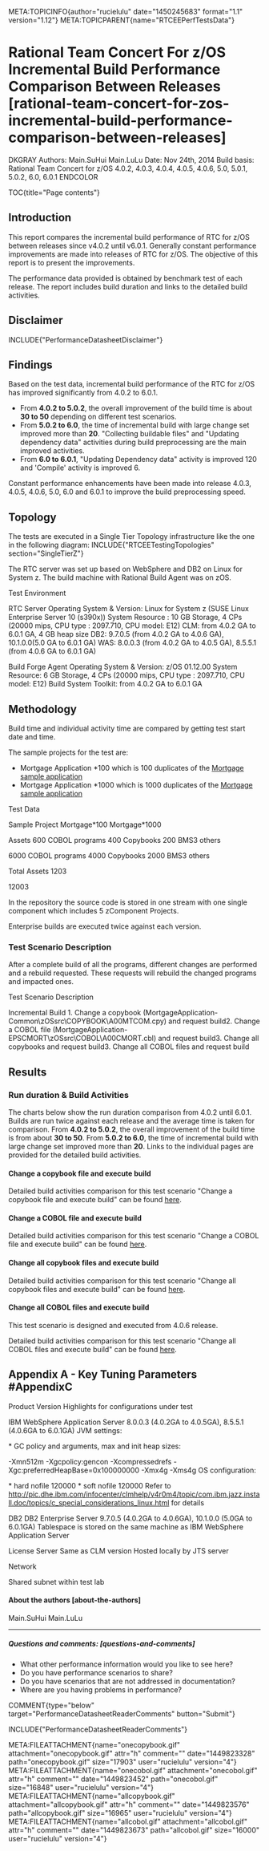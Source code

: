 META:TOPICINFO{author="rucielulu" date="1450245683" format="1.1"
version="1.12"} META:TOPICPARENT{name="RTCEEPerfTestsData"}

# Rational Team Concert For z/OS Incremental Build Performance Comparison Between Releases [rational-team-concert-for-zos-incremental-build-performance-comparison-between-releases]

DKGRAY Authors: Main.SuHui Main.LuLu Date: Nov 24th, 2014 Build basis:
Rational Team Concert for z/OS 4.0.2, 4.0.3, 4.0.4, 4.0.5, 4.0.6, 5.0,
5.0.1, 5.0.2, 6.0, 6.0.1 ENDCOLOR

TOC{title="Page contents"}

## Introduction

This report compares the incremental build performance of RTC for z/OS
between releases since v4.0.2 until v6.0.1. Generally constant
performance improvements are made into releases of RTC for z/OS. The
objective of this report is to present the improvements.

The performance data provided is obtained by benchmark test of each
release. The report includes build duration and links to the detailed
build activities.

## Disclaimer

INCLUDE{"PerformanceDatasheetDisclaimer"}

## Findings

Based on the test data, incremental build performance of the RTC for
z/OS has improved significantly from 4.0.2 to 6.0.1.

-   From **4.0.2 to 5.0.2**, the overall improvement of the build time
    is about **30 to 50** depending on different test scenarios.
-   From **5.0.2 to 6.0**, the time of incremental build with large
    change set improved more than **20**. "Collecting buildable files"
    and "Updating dependency data" activities during build preprocessing
    are the main improved activities.
-   From **6.0 to 6.0.1**, "Updating Dependency data" activity is
    improved 120 and 'Compile' activity is improved 6.

Constant performance enhancements have been made into release 4.0.3,
4.0.5, 4.0.6, 5.0, 6.0 and 6.0.1 to improve the build preprocessing
speed.

## Topology

The tests are executed in a Single Tier Topology infrastructure like the
one in the following diagram: INCLUDE{"RTCEETestingTopologies"
section="SingleTierZ"}

The RTC server was set up based on WebSphere and DB2 on Linux for System
z. The build machine with Rational Build Agent was on zOS.

Test Environment

RTC Server Operating System & Version: Linux for System z (SUSE Linux
Enterprise Server 10 (s390x)) System Resource : 10 GB Storage, 4 CPs
(20000 mips, CPU type : 2097.710, CPU model: E12) CLM: from 4.0.2 GA to
6.0.1 GA, 4 GB heap size DB2: 9.7.0.5 (from 4.0.2 GA to 4.0.6 GA),
10.1.0.0(5.0 GA to 6.0.1 GA) WAS: 8.0.0.3 (from 4.0.2 GA to 4.0.5 GA),
8.5.5.1 (from 4.0.6 GA to 6.0.1 GA)

Build Forge Agent Operating System & Version: z/OS 01.12.00 System
Resource: 6 GB Storage, 4 CPs (20000 mips, CPU type : 2097.710, CPU
model: E12) Build System Toolkit: from 4.0.2 GA to 6.0.1 GA

## Methodology

Build time and individual activity time are compared by getting test
start date and time.

The sample projects for the test are:

-   Mortgage Application \*100 which is 100 duplicates of the [Mortgage
    sample
    application](https://jazz.net/wiki/bin/view/Main/ZOSBuildSamplesV4)
-   Mortgage Application \*1000 which is 1000 duplicates of the
    [Mortgage sample
    application](https://jazz.net/wiki/bin/view/Main/ZOSBuildSamplesV4)

Test Data

Sample Project Mortgage\*100 Mortgage\*1000

Assets 600 COBOL programs 400 Copybooks 200 BMS3 others

6000 COBOL programs 4000 Copybooks 2000 BMS3 others

Total Assets 1203

12003

In the repository the source code is stored in one stream with one
single component which includes 5 zComponent Projects.

Enterprise builds are executed twice against each version.

### Test Scenario Description

After a complete build of all the programs, different changes are
performed and a rebuild requested. These requests will rebuild the
changed programs and impacted ones.

Test Scenario Description

Incremental Build 1. Change a copybook
(MortgageApplication-Common\zOSsrc\COPYBOOK\A00MTCOM.cpy) and request
build2. Change a COBOL file
(MortgageApplication-EPSCMORT\zOSsrc\COBOL\A00CMORT.cbl) and request
build3. Change all copybooks and request build3. Change all COBOL files
and request build

## Results

### Run duration & Build Activities

The charts below show the run duration comparison from 4.0.2 until
6.0.1. Builds are run twice against each release and the average time is
taken for comparison. From **4.0.2 to 5.0.2**, the overall improvement
of the build time is from about **30 to 50**. From **5.0.2 to 6.0**, the
time of incremental build with large change set improved more than
**20**. Links to the individual pages are provided for the detailed
build activities.

#### Change a copybook file and execute build

Detailed build activities comparison for this test scenario "Change a
copybook file and execute build" can be found
[here](RTCEEIncrementalBuildActivitiesOneCopybook).

#### Change a COBOL file and execute build

Detailed build activities comparison for this test scenario "Change a
COBOL file and execute build" can be found
[here](RTCEEIncrementalBuildActivitiesOneCobol).

#### Change all copybook files and execute build

Detailed build activities comparison for this test scenario "Change all
copybook files and execute build" can be found
[here](RTCEEIncrementalBuildActivitiesAllCopybook).

#### Change all COBOL files and execute build

This test scenario is designed and executed from 4.0.6 release.

Detailed build activities comparison for this test scenario "Change all
COBOL files and execute build" can be found
[here](RTCEEIncrementalBuildActivitiesAllCobol).

## Appendix A - Key Tuning Parameters \#AppendixC

Product Version Highlights for configurations under test

IBM WebSphere Application Server 8.0.0.3 (4.0.2GA to 4.0.5GA), 8.5.5.1
(4.0.6GA to 6.0.1GA) JVM settings:

\* GC policy and arguments, max and init heap sizes:

-Xmn512m -Xgcpolicy:gencon -Xcompressedrefs
-Xgc:preferredHeapBase=0x100000000 -Xmx4g -Xms4g OS configuration:

\* hard nofile 120000 \* soft nofile 120000 Refer to
<http://pic.dhe.ibm.com/infocenter/clmhelp/v4r0m4/topic/com.ibm.jazz.install.doc/topics/c_special_considerations_linux.html>
for details

DB2 DB2 Enterprise Server 9.7.0.5 (4.0.2GA to 4.0.6GA), 10.1.0.0 (5.0GA
to 6.0.1GA) Tablespace is stored on the same machine as IBM WebSphere
Application Server

License Server Same as CLM version Hosted locally by JTS server

Network

Shared subnet within test lab

#### About the authors [about-the-authors]

Main.SuHui Main.LuLu

--------------------

##### Questions and comments: [questions-and-comments]

-   What other performance information would you like to see here?
-   Do you have performance scenarios to share?
-   Do you have scenarios that are not addressed in documentation?
-   Where are you having problems in performance?

COMMENT{type="below" target="PerformanceDatasheetReaderComments"
button="Submit"}

INCLUDE{"PerformanceDatasheetReaderComments"}

META:FILEATTACHMENT{name="onecopybook.gif" attachment="onecopybook.gif"
attr="h" comment="" date="1449823328" path="onecopybook.gif"
size="17903" user="rucielulu" version="4"}
META:FILEATTACHMENT{name="onecobol.gif" attachment="onecobol.gif"
attr="h" comment="" date="1449823452" path="onecobol.gif" size="16848"
user="rucielulu" version="4"} META:FILEATTACHMENT{name="allcopybook.gif"
attachment="allcopybook.gif" attr="h" comment="" date="1449823576"
path="allcopybook.gif" size="16965" user="rucielulu" version="4"}
META:FILEATTACHMENT{name="allcobol.gif" attachment="allcobol.gif"
attr="h" comment="" date="1449823673" path="allcobol.gif" size="16000"
user="rucielulu" version="4"}
